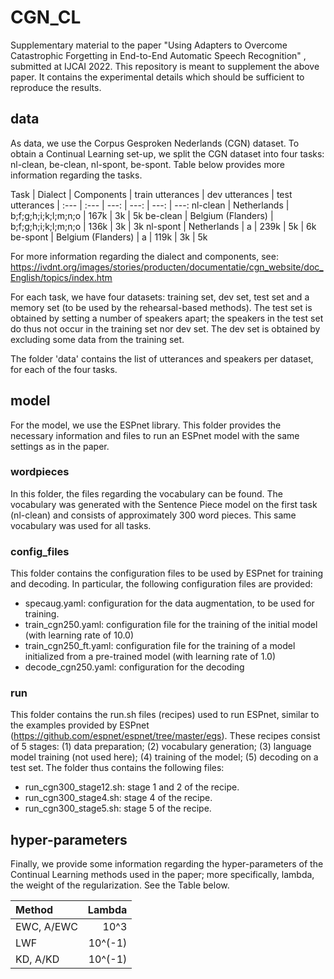 # CGN_CL
Supplementary material to the paper "Using Adapters to Overcome Catastrophic Forgetting in End-to-End Automatic Speech Recognition" , submitted at IJCAI 2022. 
This repository is meant to supplement the above paper. It contains the experimental details which should be sufficient to reproduce the results. 

## data ##
As data, we use the Corpus Gesproken Nederlands (CGN) dataset. To obtain a Continual Learning set-up, we split the CGN dataset into four tasks: nl-clean, be-clean, nl-spont, be-spont. Table below provides more information regarding the tasks.

Task | Dialect | Components | train utterances | dev utterances | test utterances
| :--- | :--- | ---: | ---: | ---: | ---:
nl-clean  | Netherlands | b;f;g;h;i;k;l;m;n;o | 167k | 3k | 5k
be-clean  | Belgium (Flanders) | b;f;g;h;i;k;l;m;n;o | 136k | 3k | 3k
nl-spont  | Netherlands | a | 239k | 5k | 6k 
be-spont  | Belgium (Flanders) | a | 119k | 3k | 5k

For more information regarding the dialect and components, see: https://ivdnt.org/images/stories/producten/documentatie/cgn_website/doc_English/topics/index.htm 

For each task, we have four datasets: training set, dev set, test set and a memory set (to be used by the rehearsal-based methods). The test set is obtained by setting a number of speakers apart; the speakers in the test set do thus not occur in the training set nor dev set. The dev set is obtained by excluding some data from the training set. 

The folder 'data' contains the list of utterances and speakers per dataset, for each of the four tasks.

## model ## 
For the model, we use the ESPnet library. This folder provides the necessary information and files to run an ESPnet model with the same settings as in the paper. 

### wordpieces ### 
In this folder, the files regarding the vocabulary can be found. The vocabulary was generated with the Sentence Piece model on the first task (nl-clean) and consists of approximately 300 word pieces. This same vocabulary was used for all tasks.

### config_files ###
This folder contains the configuration files to be used by ESPnet for training and decoding. In particular, the following configuration files are provided:
- specaug.yaml: configuration for the data augmentation, to be used for training.
- train_cgn250.yaml: configuration file for the training of the initial model (with learning rate of 10.0)
- train_cgn250_ft.yaml: configuration file for the training of a model initialized from a pre-trained model (with learning rate of 1.0)
- decode_cgn250.yaml: configuration for the decoding

### run ### 
This folder contains the run.sh files (recipes) used to run ESPnet, similar to the examples provided by ESPnet (https://github.com/espnet/espnet/tree/master/egs). These recipes consist of 5 stages: (1) data preparation; (2) vocabulary generation; (3) language model training (not used here); (4) training of the model; (5) decoding on a test set. The folder thus contains the following files:
- run_cgn300_stage12.sh: stage 1 and 2 of the recipe.
- run_cgn300_stage4.sh: stage 4 of the recipe.
- run_cgn300_stage5.sh: stage 5 of the recipe. 

## hyper-parameters ##
Finally, we provide some information regarding the hyper-parameters of the Continual Learning methods used in the paper; more specifically, lambda, the weight of the regularization. See the Table below.

Method | Lambda
| :--- | ---:
EWC, A/EWC  | 10^3
LWF  | 10^(-1)
KD, A/KD  | 10^(-1)




